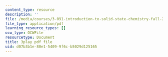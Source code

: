 ```yaml
---
content_type: resource
description: ''
file: /media/courses/3-091-introduction-to-solid-state-chemistry-fall-2018/d07b3b1e80e154099f6cb5029d125165_5jW7OA3pjSI.pdf
file_type: application/pdf
learning_resource_types: []
ocw_type: OCWFile
resourcetype: Document
title: 3play pdf file
uid: d07b3b1e-80e1-5409-9f6c-b5029d125165
---
```

